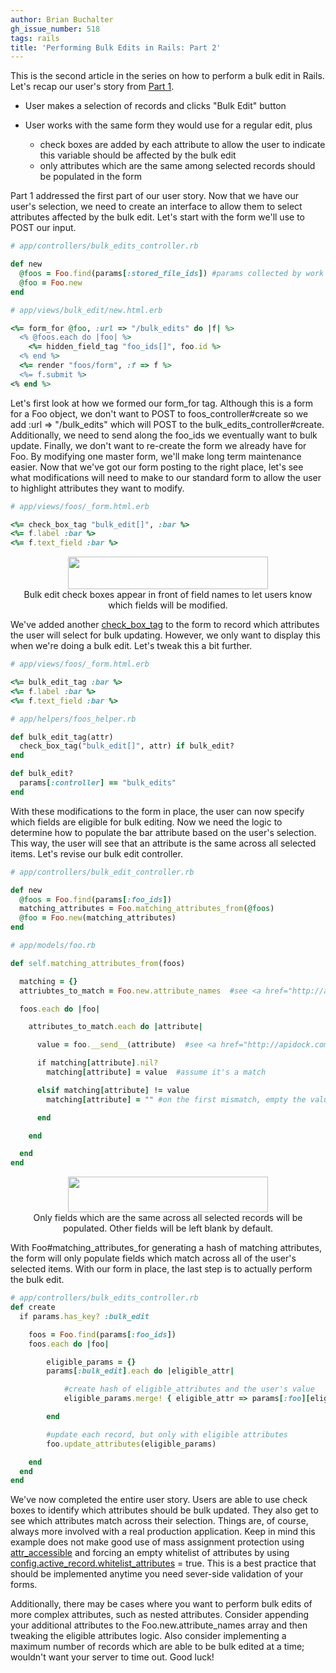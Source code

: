 ```yaml
---
author: Brian Buchalter
gh_issue_number: 518
tags: rails
title: 'Performing Bulk Edits in Rails: Part 2'
---
```




This is the second article in the series on how to perform a bulk edit in Rails. Let's recap our user's story from [Part 1](/blog/2011/11/14/performing-bulk-edits-in-rails-part-1). 

- User makes a selection of records and clicks "Bulk Edit" button
- User works with the same form they would use for a regular edit, plus

    - check boxes are added by each attribute to allow the user to indicate this variable should be affected by the bulk edit
    - only attributes which are the same among selected records should be populated in the form

Part 1 addressed the first part of our user story.  Now that we have our user's selection, we need to create an interface to allow them to select attributes affected by the bulk edit.  Let's start with the form we'll use to POST our input.

```ruby
# app/controllers/bulk_edits_controller.rb

def new
  @foos = Foo.find(params[:stored_file_ids]) #params collected by work done in Part 1
  @foo = Foo.new
end

# app/views/bulk_edit/new.html.erb

<%= form_for @foo, :url => "/bulk_edits" do |f| %>
  <% @foos.each do |foo| %>
    <%= hidden_field_tag "foo_ids[]", foo.id %>
  <% end %>
  <%= render "foos/form", :f => f %>
  <%= f.submit %>
<% end %>
```

Let's first look at how we formed our form_for tag.  Although this is a form for a Foo object, we don't want to POST to foos_controller#create so we add :url => "/bulk_edits" which will POST to the bulk_edits_controller#create.  Additionally, we need to send along the foo_ids we eventually want to bulk update.  Finally, we don't want to re-create the form we already have for Foo.  By modifying one master form, we'll make long term maintenance easier.  Now that we've got our form posting to the right place, let's see what modifications will need to make to our standard form to allow the user to highlight attributes they want to modify.

```ruby
# app/views/foos/_form.html.erb

<%= check_box_tag "bulk_edit[]", :bar %>
<%= f.label :bar %>
<%= f.text_field :bar %>
```

<div class="separator" style="text-align: center;"><img border="0" height="52" src="/blog/2011/12/03/performing-bulk-edits-in-rails-part-2/image-0.png" width="320"/><br/>
Bulk edit check boxes appear in front of field names to let users know which fields will be modified.</div>

We've added another [check_box_tag](http://api.rubyonrails.org/classes/ActionView/Helpers/FormTagHelper.html#method-i-check_box_tag) to the form to record which attributes the user will select for bulk updating. However, we only want to display this when we're doing a bulk edit.  Let's tweak this a bit further.

```ruby
# app/views/foos/_form.html.erb

<%= bulk_edit_tag :bar %>
<%= f.label :bar %>
<%= f.text_field :bar %>

# app/helpers/foos_helper.rb

def bulk_edit_tag(attr)
  check_box_tag("bulk_edit[]", attr) if bulk_edit?
end

def bulk_edit?
  params[:controller] == "bulk_edits"
end
```

With these modifications to the form in place, the user can now specify which fields are eligible for bulk editing.  Now we need the logic to determine how to populate the bar attribute based on the user's selection.  This way, the user will see that an attribute is the same across all selected items.  Let's revise our bulk edit controller.

```ruby
# app/controllers/bulk_edit_controller.rb

def new
  @foos = Foo.find(params[:foo_ids])
  matching_attributes = Foo.matching_attributes_from(@foos)
  @foo = Foo.new(matching_attributes)
end

# app/models/foo.rb

def self.matching_attributes_from(foos)

  matching = {}
  attriubtes_to_match = Foo.new.attribute_names  #see <a href="http://api.rubyonrails.org/classes/ActiveRecord/Base.html#method-c-attribute_names">attribute_names</a> for more details

  foos.each do |foo|

    attributes_to_match.each do |attribute|

      value = foo.__send__(attribute)  #see <a href="http://apidock.com/ruby/Object/__send__">send</a>, invokes the method identified by symbol, use underscore version to avoid namespace issues

      if matching[attribute].nil?
        matching[attribute] = value  #assume it's a match

      elsif matching[attribute] != value
        matching[attribute] = "" #on the first mismatch, empty the value, but don't make it nil

      end

    end

  end
end

```

<div class="separator" style="clear: both; text-align: center;"><img border="0" height="57" src="/blog/2011/12/03/performing-bulk-edits-in-rails-part-2/image-1.png" width="320"/><br/>
Only fields which are the same across all selected records will be populated.  Other fields will be left blank by default.</div>

With Foo#matching_attributes_for generating a hash of matching attributes, the form will only populate fields which match across all of the user's selected items.  With our form in place, the last step is to actually perform the bulk edit.

```ruby
# app/controllers/bulk_edits_controller.rb
def create
  if params.has_key? :bulk_edit

    foos = Foo.find(params[:foo_ids])
    foos.each do |foo|

        eligible_params = {}
        params[:bulk_edit].each do |eligible_attr|

            #create hash of eligible_attributes and the user's value
            eligible_params.merge! { eligible_attr => params[:foo][eligible_attr] } 

        end

        #update each record, but only with eligible attributes
        foo.update_attributes(eligible_params)

    end
  end
end
```

We've now completed the entire user story.  Users are able to use check boxes to identify which attributes should be bulk updated.  They also get to see which attributes match across their selection. Things are, of course, always more involved with a real production application.  Keep in mind this example does not make good use of mass assignment protection using [attr_accessible](http://api.rubyonrails.org/classes/ActiveModel/MassAssignmentSecurity/ClassMethods.html#method-i-attr_accessible) and forcing an empty whitelist of attributes by using [config.active_record.whitelist_attributes](http://guides.rubyonrails.org/configuring.html#configuring-active-record) = true.  This is a best practice that should be implemented anytime you need sever-side validation of your forms.

Additionally, there may be cases where you want to perform bulk edits of more complex attributes, such as nested attributes.  Consider appending your additional attributes to the Foo.new.attribute_names array and then tweaking the eligible attributes logic.  Also consider implementing a maximum number of records which are able to be bulk edited at a time; wouldn't want your server to time out.  Good luck!


